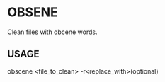 # OBSENE

Clean files with obcene words.

## USAGE

obscene <file_to_clean> -r<replace_with>(optional)
